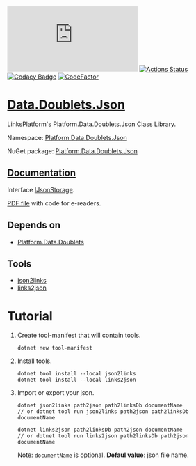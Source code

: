 [![NuGet Version and Downloads count](https://buildstats.info/nuget/Platform.Data.Doublets.Json)](https://www.nuget.org/packages/Platform.Data.Doublets.Json)
[![Actions Status](https://github.com/linksplatform/Data.Doublets.Json/workflows/CD/badge.svg)](https://github.com/linksplatform/Data.Doublets.Json/actions?workflow=CD)
[![Codacy Badge](https://api.codacy.com/project/badge/Grade/b38e839402d9451aa3e58fe05521325f)](https://app.codacy.com/gh/linksplatform/Data.Doublets.Json?utm_source=github.com&utm_medium=referral&utm_content=linksplatform/Data.Doublets.Json&utm_campaign=Badge_Grade_Settings)
[![CodeFactor](https://www.codefactor.io/repository/github/linksplatform/Data.Doublets.Json/badge)](https://www.codefactor.io/repository/github/linksplatform/Data.Doublets.Json)

# [Data.Doublets.Json](https://github.com/linksplatform/Data.Doublets.Json)

LinksPlatform's Platform.Data.Doublets.Json Class Library.

Namespace: [Platform.Data.Doublets.Json](https://linksplatform.github.io/Data.Doublets.Json/csharp/api/Platform.Data.Doublets.Json.html)

NuGet package: [Platform.Data.Doublets.Json](https://www.nuget.org/packages/Platform.Data.Doublets.Json)

## [Documentation](https://linksplatform.github.io/Data.Doublets.Json)
Interface [IJsonStorage<TLink>](https://linksplatform.github.io/Data/csharp/api/IJsonStorage.html).

[PDF file](https://linksplatform.github.io/Data.Doublets.Json/csharp/Platform.Data.Doublets.Json.pdf) with code for e-readers.

## Depends on
*   [Platform.Data.Doublets](https://github.com/linksplatform/Data.Doublets)

## Tools
- [json2links](https://www.nuget.org/packages/json2links)
- [links2json](https://www.nuget.org/packages/links2json)

# Tutorial
1. Create tool-manifest that will contain tools.
    ```shell
    dotnet new tool-manifest
    ```
2. Install tools.
    ```shell
    dotnet tool install --local json2links
    dotnet tool install --local links2json
    ```
3. Import or export your json.
    ```shell
   dotnet json2links path2json path2linksDb documentName
   // or dotnet tool run json2links path2json path2linksDb documentName
   
   dotnet links2json path2linksDb path2json documentName
   // or dotnet tool run links2json path2linksDb path2json documentName
   ```
   Note: `documentName` is optional. **Defaul value**: json file name.
